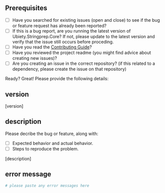 ## Prerequisites

- [ ] Have you searched for existing issues (open and close) to see if the bug or feature request has already been reported?
- [ ] If this is a bug report, are you running the latest version of Ubiety.Stringprep.Core? If not, please update to the latest version and verify that the issue still occurs before proceding.
- [ ] Have you read the [Contributing Guide](contributing.md)?
- [ ] Have you reviewed the project readme (you might find advice about creating new issues)?
- [ ] Are you creating an issue in the correct repository? (if this related to a dependency, please create the issue on that repository)

Ready? Great! Please provide the following details:

## version

[version]

## description

Please decribe the bug or feature, along with:

- [ ] Expected behavior and actual behavior.
- [ ] Steps to reproduce the problem.

[description]

## error message

```sh
# please paste any error messages here
```
